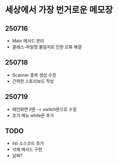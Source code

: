 # 세상에서 가장 번거로운 메모장

## 250716
- Main 메서드 분리
- 클래스-파일명 불일치로 인한 오류 해결
## 250718
- Scanner 중복 생성 수정
- 간략한 스토리보드 작성

## 250719
- 메인화면 if문 -> switch문으로 수정
- 초기 메뉴 while문 추가

## TODO
- list 소스코드 추가
- 삭제 메서드 구현
- 날짜?